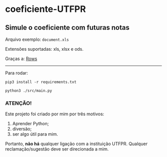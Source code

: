 # coeficiente-UTFPR

## Simule o coeficiente com futuras notas

Arquivo exemplo: `` document.xls ``

Extensões suportadas: xls, xlsx e ods. 

Graças a: [Rows](https://github.com/turicas/rows)

---

Para rodar:
```
pip3 install -r requirements.txt

python3 ./src/main.py
```

### ATENÇÃO! 

Este projeto foi criado por mim por três motivos:
 
1. Aprender Python;
2. diversão;
3. ser algo útil para mim.

Portanto, **não há** qualquer ligação com a instituição UTFPR. Qualquer
reclamação/sugestão deve ser direcionada a mim.
